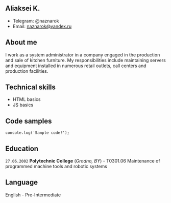 ## Aliaksei K.  
 - Telegram: @naznarok
 - Email: naznarok@yandex.ru

## About me
I work as a system administrator in a company engaged in the production and sale of kitchen furniture. My responsibilities include maintaining servers and equipment installed in numerous retail outlets, call centers and production facilities.

## Technical skills
 - HTML basics
 - JS basics
 
## Code samples
```
console.log('Sample code!');
```

## Education
`27.06.2002`
__Polytechnic College__ (_Grodno, BY_) - T0301.06 Maintenance of programmed machine tools and robotic systems

## Language
English - Pre-Intermediate

